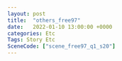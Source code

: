 ```yaml
---
layout: post
title:  "others_free97"
date:   2022-01-10 13:00:00 +0000
categories: Etc
Tags: Story Etc
SceneCode: ["scene_free97_q1_s20"]
---
```

